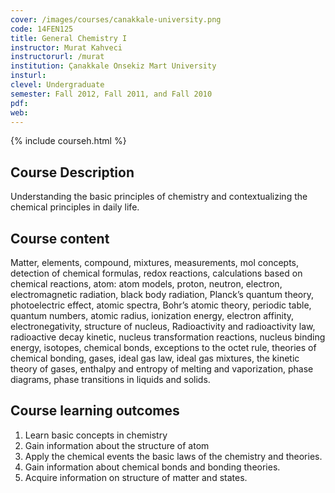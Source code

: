 ```yaml
---
cover: /images/courses/canakkale-university.png
code: 14FEN125
title: General Chemistry I
instructor: Murat Kahveci
instructorurl: /murat
institution: Çanakkale Onsekiz Mart University
insturl:
clevel: Undergraduate
semester: Fall 2012, Fall 2011, and Fall 2010
pdf:
web:
---
```

{% include courseh.html %}

## Course Description

Understanding the basic principles of chemistry and contextualizing the chemical principles in daily life.

## Course content

Matter, elements, compound, mixtures, measurements, mol concepts, detection of chemical formulas, redox reactions, calculations based on chemical reactions, atom: atom models, proton, neutron, electron, electromagnetic radiation, black body radiation, Planck’s quantum theory, photoelectric effect, atomic spectra, Bohr’s atomic theory, periodic table, quantum numbers, atomic radius, ionization energy, electron affinity, electronegativity, structure of nucleus, Radioactivity and radioactivity law, radioactive decay kinetic, nucleus transformation reactions, nucleus binding energy, isotopes, chemical bonds, exceptions to the octet rule, theories of chemical bonding, gases, ideal gas law, ideal gas mixtures, the kinetic theory of gases, enthalpy and entropy of melting and vaporization, phase diagrams, phase transitions in liquids and solids.

## Course learning outcomes

1. Learn basic concepts in chemistry
2. Gain information about the structure of atom
3. Apply the chemical events the basic laws of the chemistry and theories.
4. Gain information about chemical bonds and bonding theories.
5. Acquire information on structure of matter and states.
